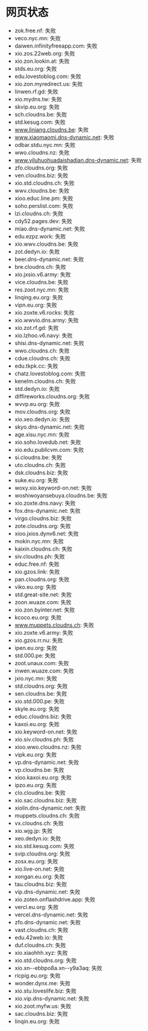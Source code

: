 # 网页状态
- zok.free.nf: 失败
- veco.nyc.mn: 失败
- daiwen.infinityfreeapp.com: 失败
- xio.zos.22web.org: 失败
- xio.zon.lookin.at: 失败
- stds.eu.org: 失败
- edu.lovestoblog.com: 失败
- xio.zon.myredirect.us: 失败
- linwen.rf.gd: 失败
- xio.mydns.tw: 失败
- skvip.eu.org: 失败
- sch.cloudns.be: 失败
- std.kesug.com: 失败
- www.liniang.cloudns.be: 失败
- www.xiaomaomi.dns-dynamic.net: 失败
- odbar.stdu.nyc.mn: 失败
- wwo.cloudns.nz: 失败
- www.yiluhuohuadaishadian.dns-dynamic.net: 失败
- zfo.cloudns.org: 失败
- ven.cloudns.biz: 失败
- xio.std.cloudns.ch: 失败
- wwv.cloudns.be: 失败
- xioo.educ.line.pm: 失败
- soho.perslist.com: 失败
- lzi.cloudns.ch: 失败
- cdy52.pages.dev: 失败
- miao.dns-dynamic.net: 失败
- edu.ezpz.work: 失败
- xio.wwv.cloudns.be: 失败
- zot.dedyn.io: 失败
- beer.dns-dynamic.net: 失败
- bre.cloudns.ch: 失败
- xio.jxsio.v6.army: 失败
- vice.cloudns.be: 失败
- res.zoot.nyc.mn: 失败
- linqing.eu.org: 失败
- vipn.eu.org: 失败
- xio.zoxte.v6.rocks: 失败
- xio.wwvio.dns.army: 失败
- xio.zot.rf.gd: 失败
- xio.lzhoo.v6.navy: 失败
- shisi.dns-dynamic.net: 失败
- wwo.cloudns.ch: 失败
- cdue.cloudns.ch: 失败
- edu.tkpk.cc: 失败
- chatz.lovestoblog.com: 失败
- kenelm.cloudns.ch: 失败
- std.dedyn.io: 失败
- diffireworks.cloudns.org: 失败
- wvvp.eu.org: 失败
- mov.cloudns.org: 失败
- xio.xeo.dedyn.io: 失败
- skyo.dns-dynamic.net: 失败
- age.xisu.nyc.mn: 失败
- xio.soho.lovedub.net: 失败
- xio.edu.publicvm.com: 失败
- si.cloudns.be: 失败
- uto.cloudns.ch: 失败
- dsk.cloudns.biz: 失败
- suke.eu.org: 失败
- woxy.xio.keyword-on.net: 失败
- woshiwoyansebuya.cloudns.be: 失败
- xio.zoxte.dns.navy: 失败
- fox.dns-dynamic.net: 失败
- virgo.cloudns.biz: 失败
- zote.cloudns.org: 失败
- xioo.jxios.dynv6.net: 失败
- mokin.nyc.mn: 失败
- kaixin.cloudns.ch: 失败
- siv.cloudns.ph: 失败
- educ.free.nf: 失败
- xio.gzos.link: 失败
- pan.cloudns.org: 失败
- viko.eu.org: 失败
- std.great-site.net: 失败
- zoon.wuaze.com: 失败
- xio.zon.byinter.net: 失败
- kcoco.eu.org: 失败
- www.muppets.cloudns.ch: 失败
- xio.zoxte.v6.army: 失败
- xio.gzos.rr.nu: 失败
- ipen.eu.org: 失败
- std.000.pe: 失败
- zoot.unaux.com: 失败
- inwen.wuaze.com: 失败
- jxio.nyc.mn: 失败
- std.cloudns.org: 失败
- sen.cloudns.be: 失败
- xio.std.000.pe: 失败
- skyle.eu.org: 失败
- educ.cloudns.biz: 失败
- kaxoi.eu.org: 失败
- xio.keyword-on.net: 失败
- xio.siv.cloudns.ph: 失败
- xioo.wwo.cloudns.nz: 失败
- vipk.eu.org: 失败
- vp.dns-dynamic.net: 失败
- vp.cloudns.be: 失败
- xioo.kaxoi.eu.org: 失败
- ipzo.eu.org: 失败
- clo.cloudns.be: 失败
- xio.sac.cloudns.biz: 失败
- xiolin.dns-dynamic.net: 失败
- muppets.cloudns.ch: 失败
- vx.cloudns.ch: 失败
- xio.wjg.jp: 失败
- xeo.dedyn.io: 失败
- xio.std.kesug.com: 失败
- svip.cloudns.org: 失败
- zosx.eu.org: 失败
- xio.live-on.net: 失败
- xongan.eu.org: 失败
- tau.cloudns.biz: 失败
- vip.dns-dynamic.net: 失败
- xio.zoten.onflashdrive.app: 失败
- vercl.eu.org: 失败
- vercel.dns-dynamic.net: 失败
- zfo.dns-dynamic.net: 失败
- vast.cloudns.ch: 失败
- edu.42web.io: 失败
- duf.cloudns.ch: 失败
- xio.xiaohhh.xyz: 失败
- xio.std.cloudns.org: 失败
- xio.xn--ebbpo8a.xn--y9a3aq: 失败
- ricpig.eu.org: 失败
- wonder.dynx.me: 失败
- xio.stu.loveslife.biz: 失败
- xio.vip.dns-dynamic.net: 失败
- xio.zoot.myfw.us: 失败
- sac.cloudns.biz: 失败
- linqin.eu.org: 失败
